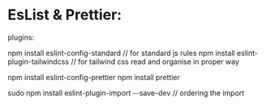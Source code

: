 # EsList & Prettier:

plugins:

npm install eslint-config-standard // for standard js rules
npm install eslint-plugin-tailwindcss // for tailwind css read and organise in proper way

npm install eslint-config-prettier
npm install prettier

sudo npm install eslint-plugin-import --save-dev // ordering the import
